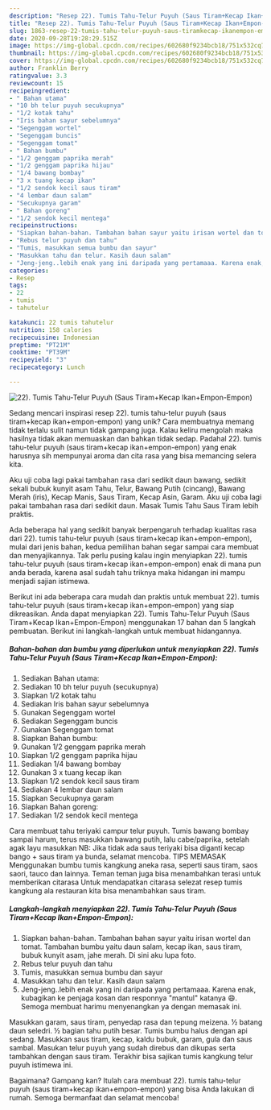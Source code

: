 ```yaml
---
description: "Resep 22). Tumis Tahu-Telur Puyuh (Saus Tiram+Kecap Ikan+Empon-Empon) yang Bisa Manjain Lidah"
title: "Resep 22). Tumis Tahu-Telur Puyuh (Saus Tiram+Kecap Ikan+Empon-Empon) yang Bisa Manjain Lidah"
slug: 1863-resep-22-tumis-tahu-telur-puyuh-saus-tiramkecap-ikanempon-empon-yang-bisa-manjain-lidah
date: 2020-09-28T19:28:29.515Z
image: https://img-global.cpcdn.com/recipes/602680f9234bcb18/751x532cq70/22-tumis-tahu-telur-puyuh-saus-tiramkecap-ikanempon-empon-foto-resep-utama.jpg
thumbnail: https://img-global.cpcdn.com/recipes/602680f9234bcb18/751x532cq70/22-tumis-tahu-telur-puyuh-saus-tiramkecap-ikanempon-empon-foto-resep-utama.jpg
cover: https://img-global.cpcdn.com/recipes/602680f9234bcb18/751x532cq70/22-tumis-tahu-telur-puyuh-saus-tiramkecap-ikanempon-empon-foto-resep-utama.jpg
author: Franklin Berry
ratingvalue: 3.3
reviewcount: 15
recipeingredient:
- " Bahan utama"
- "10 bh telur puyuh secukupnya"
- "1/2 kotak tahu"
- "Iris bahan sayur sebelumnya"
- "Segenggam wortel"
- "Segenggam buncis"
- "Segenggam tomat"
- " Bahan bumbu"
- "1/2 genggam paprika merah"
- "1/2 genggam paprika hijau"
- "1/4 bawang bombay"
- "3 x tuang kecap ikan"
- "1/2 sendok kecil saus tiram"
- "4 lembar daun salam"
- "Secukupnya garam"
- " Bahan goreng"
- "1/2 sendok kecil mentega"
recipeinstructions:
- "Siapkan bahan-bahan. Tambahan bahan sayur yaitu irisan wortel dan tomat. Tambahan bumbu yaitu daun salam, kecap ikan, saus tiram, bubuk kunyit asam, jahe merah. Di sini aku lupa foto."
- "Rebus telur puyuh dan tahu"
- "Tumis, masukkan semua bumbu dan sayur"
- "Masukkan tahu dan telur. Kasih daun salam"
- "Jeng-jeng..lebih enak yang ini daripada yang pertamaaa. Karena enak, kubagikan ke penjaga kosan dan responnya &#34;mantul&#34; katanya 😄. Semoga membuat harimu menyenangkan ya dengan memasak ini."
categories:
- Resep
tags:
- 22
- tumis
- tahutelur

katakunci: 22 tumis tahutelur 
nutrition: 158 calories
recipecuisine: Indonesian
preptime: "PT21M"
cooktime: "PT39M"
recipeyield: "3"
recipecategory: Lunch

---
```



![22). Tumis Tahu-Telur Puyuh (Saus Tiram+Kecap Ikan+Empon-Empon)](https://img-global.cpcdn.com/recipes/602680f9234bcb18/751x532cq70/22-tumis-tahu-telur-puyuh-saus-tiramkecap-ikanempon-empon-foto-resep-utama.jpg)

Sedang mencari inspirasi resep 22). tumis tahu-telur puyuh (saus tiram+kecap ikan+empon-empon) yang unik? Cara membuatnya memang tidak terlalu sulit namun tidak gampang juga. Kalau keliru mengolah maka hasilnya tidak akan memuaskan dan bahkan tidak sedap. Padahal 22). tumis tahu-telur puyuh (saus tiram+kecap ikan+empon-empon) yang enak harusnya sih mempunyai aroma dan cita rasa yang bisa memancing selera kita.

Aku uji coba lagi pakai tambahan rasa dari sedikit daun bawang, sedikit sekali bubuk kunyit asam Tahu, Telur, Bawang Putih (cincang), Bawang Merah (iris), Kecap Manis, Saus Tiram, Kecap Asin, Garam. Aku uji coba lagi pakai tambahan rasa dari sedikit daun. Masak Tumis Tahu Saus Tiram lebih praktis.

Ada beberapa hal yang sedikit banyak berpengaruh terhadap kualitas rasa dari 22). tumis tahu-telur puyuh (saus tiram+kecap ikan+empon-empon), mulai dari jenis bahan, kedua pemilihan bahan segar sampai cara membuat dan menyajikannya. Tak perlu pusing kalau ingin menyiapkan 22). tumis tahu-telur puyuh (saus tiram+kecap ikan+empon-empon) enak di mana pun anda berada, karena asal sudah tahu triknya maka hidangan ini mampu menjadi sajian istimewa.


Berikut ini ada beberapa cara mudah dan praktis untuk membuat 22). tumis tahu-telur puyuh (saus tiram+kecap ikan+empon-empon) yang siap dikreasikan. Anda dapat menyiapkan 22). Tumis Tahu-Telur Puyuh (Saus Tiram+Kecap Ikan+Empon-Empon) menggunakan 17 bahan dan 5 langkah pembuatan. Berikut ini langkah-langkah untuk membuat hidangannya.

<!--inarticleads1-->

##### Bahan-bahan dan bumbu yang diperlukan untuk menyiapkan 22). Tumis Tahu-Telur Puyuh (Saus Tiram+Kecap Ikan+Empon-Empon):

1. Sediakan  Bahan utama:
1. Sediakan 10 bh telur puyuh (secukupnya)
1. Siapkan 1/2 kotak tahu
1. Sediakan Iris bahan sayur sebelumnya
1. Gunakan Segenggam wortel
1. Sediakan Segenggam buncis
1. Gunakan Segenggam tomat
1. Siapkan  Bahan bumbu:
1. Gunakan 1/2 genggam paprika merah
1. Siapkan 1/2 genggam paprika hijau
1. Sediakan 1/4 bawang bombay
1. Gunakan 3 x tuang kecap ikan
1. Siapkan 1/2 sendok kecil saus tiram
1. Sediakan 4 lembar daun salam
1. Siapkan Secukupnya garam
1. Siapkan  Bahan goreng:
1. Sediakan 1/2 sendok kecil mentega


Cara membuat tahu teriyaki campur telur puyuh. Tumis bawang bombay sampai harum, terus masukkan bawang putih, lalu cabe/paprika, setelah agak layu masukkan NB: Jika tidak ada saus teriyaki bisa diganti kecap bango + saus tiram ya bunda, selamat mencoba. TIPS MEMASAK  Menggunakan bumbu tumis kangkung aneka rasa, seperti saus tiram, saos saori, tauco dan lainnya. Teman teman juga bisa menambahkan terasi untuk memberikan citarasa Untuk mendapatkan citarasa selezat resep tumis kangkung ala restauran kita bisa menambahkan saus tiram. 

<!--inarticleads2-->

##### Langkah-langkah menyiapkan 22). Tumis Tahu-Telur Puyuh (Saus Tiram+Kecap Ikan+Empon-Empon):

1. Siapkan bahan-bahan. Tambahan bahan sayur yaitu irisan wortel dan tomat. Tambahan bumbu yaitu daun salam, kecap ikan, saus tiram, bubuk kunyit asam, jahe merah. Di sini aku lupa foto.
1. Rebus telur puyuh dan tahu
1. Tumis, masukkan semua bumbu dan sayur
1. Masukkan tahu dan telur. Kasih daun salam
1. Jeng-jeng..lebih enak yang ini daripada yang pertamaaa. Karena enak, kubagikan ke penjaga kosan dan responnya &#34;mantul&#34; katanya 😄. Semoga membuat harimu menyenangkan ya dengan memasak ini.


Masukkan garam, saus tiram, penyedap rasa dan tepung meizena. ½ batang daun seledri. ½ bagian tahu putih besar. Tumis bumbu halus dengan api sedang. Masukkan saus tiram, kecap, kaldu bubuk, garam, gula dan saus sambal. Masukan telur puyuh yang sudah direbus dan dikupas serta tambahkan dengan saus tiram. Terakhir bisa sajikan tumis kangkung telur puyuh istimewa ini. 

Bagaimana? Gampang kan? Itulah cara membuat 22). tumis tahu-telur puyuh (saus tiram+kecap ikan+empon-empon) yang bisa Anda lakukan di rumah. Semoga bermanfaat dan selamat mencoba!

